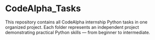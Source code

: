 # CodeAlpha_Tasks
This repository contains all CodeAlpha internship Python tasks in one organized project.   Each folder represents an independent project demonstrating practical Python skills — from beginner to intermediate.
